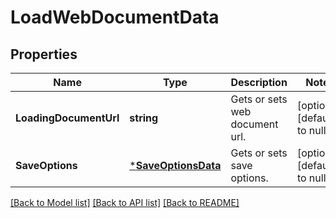 # LoadWebDocumentData

## Properties
Name | Type | Description | Notes
------------ | ------------- | ------------- | -------------
**LoadingDocumentUrl** | **string** | Gets or sets web document url. | [optional] [default to null]
**SaveOptions** | [***SaveOptionsData**](SaveOptionsData.md) | Gets or sets save options. | [optional] [default to null]

[[Back to Model list]](../README.md#documentation-for-models) [[Back to API list]](../README.md#documentation-for-api-endpoints) [[Back to README]](../README.md)


